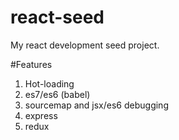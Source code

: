 # react-seed
My react development seed project.

#Features

1. Hot-loading
2. es7/es6 (babel)
3. sourcemap and jsx/es6 debugging
4. express
5. redux
